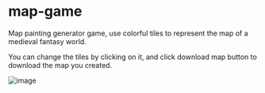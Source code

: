 # map-game

Map painting generator game, use colorful tiles to represent the map of a medieval fantasy world.

You can change the tiles by clicking on it, and click download map button to download the map you created.

![image](https://user-images.githubusercontent.com/60205850/204107628-2c0dbe3a-b01c-4b81-9acb-3bd2711208d3.png)
